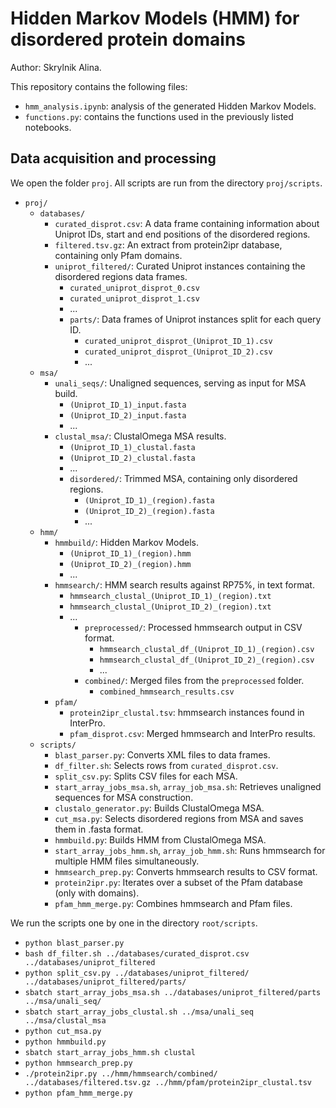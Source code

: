 # Hidden Markov Models (HMM) for disordered protein domains

Author: Skrylnik Alina.

This repository contains the following files: 

- `hmm_analysis.ipynb`: analysis of the generated Hidden Markov Models.
- `functions.py`: contains the functions used in the previously listed notebooks.

## Data acquisition and processing

We open the folder `proj`. All scripts are run from the directory `proj/scripts`.

- `proj/`
  - `databases/`
    - `curated_disprot.csv`: A data frame containing information about Uniprot IDs, start and end positions of the disordered regions.
    - `filtered.tsv.gz`: An extract from protein2ipr database, containing only Pfam domains.
    - `uniprot_filtered/`: Curated Uniprot instances containing the disordered regions data frames.
      - `curated_uniprot_disprot_0.csv`
      - `curated_uniprot_disprot_1.csv`
      - ...
      - `parts/`: Data frames of Uniprot instances split for each query ID.
         - `curated_uniprot_disprot_(Uniprot_ID_1).csv`
         - `curated_uniprot_disprot_(Uniprot_ID_2).csv`
         - ...
  - `msa/`
    - `unali_seqs/`: Unaligned sequences, serving as input for MSA build.
      - `(Uniprot_ID_1)_input.fasta`
      - `(Uniprot_ID_2)_input.fasta`
      - ...
    - `clustal_msa/`: ClustalOmega MSA results.
      - `(Uniprot_ID_1)_clustal.fasta`
      - `(Uniprot_ID_2)_clustal.fasta`
      - ...
      - `disordered/`: Trimmed MSA, containing only disordered regions.
         - `(Uniprot_ID_1)_(region).fasta`
         - `(Uniprot_ID_2)_(region).fasta`
         - ...
  - `hmm/`
    - `hmmbuild/`: Hidden Markov Models.
      - `(Uniprot_ID_1)_(region).hmm`
      - `(Uniprot_ID_2)_(region).hmm`
      - ...
    - `hmmsearch/`: HMM search results against RP75%, in text format.
      - `hmmsearch_clustal_(Uniprot_ID_1)_(region).txt`
      - `hmmsearch_clustal_(Uniprot_ID_2)_(region).txt`
      - ...
         - `preprocessed/`: Processed hmmsearch output in CSV format.
            - `hmmsearch_clustal_df_(Uniprot_ID_1)_(region).csv`
            - `hmmsearch_clustal_df_(Uniprot_ID_2)_(region).csv`
            - ...
         - `combined/`: Merged files from the `preprocessed` folder.
            - `combined_hmmsearch_results.csv`
    - `pfam/`
      - `protein2ipr_clustal.tsv`: hmmsearch instances found in InterPro.
      - `pfam_disprot.csv`: Merged hmmsearch and InterPro results.
  - `scripts/`
    - `blast_parser.py`: Converts XML files to data frames.
    - `df_filter.sh`: Selects rows from `curated_disprot.csv`.
    - `split_csv.py`: Splits CSV files for each MSA.
    - `start_array_jobs_msa.sh`, `array_job_msa.sh`: Retrieves unaligned sequences for MSA construction.
    - `clustalo_generator.py`: Builds ClustalOmega MSA.
    - `cut_msa.py`: Selects disordered regions from MSA and saves them in .fasta format.
    - `hmmbuild.py`: Builds HMM from ClustalOmega MSA.
    - `start_array_jobs_hmm.sh`, `array_job_hmm.sh`: Runs hmmsearch for multiple HMM files simultaneously.
    - `hmmsearch_prep.py`: Converts hmmsearch results to CSV format.
    - `protein2ipr.py`: Iterates over a subset of the Pfam database (only with domains).
    - `pfam_hmm_merge.py`: Combines hmmsearch and Pfam files.

We run the scripts one by one in the directory `root/scripts`.

- `python blast_parser.py`
- `bash df_filter.sh ../databases/curated_disprot.csv ../databases/uniprot_filtered`
- `python split_csv.py ../databases/uniprot_filtered/ ../databases/uniprot_filtered/parts/`
- `sbatch start_array_jobs_msa.sh ../databases/uniprot_filtered/parts ../msa/unali_seq/`
- `sbatch start_array_jobs_clustal.sh ../msa/unali_seq ../msa/clustal_msa`
- `python cut_msa.py`
- `python hmmbuild.py`
- `sbatch start_array_jobs_hmm.sh clustal`
- `python hmmsearch_prep.py`
- `./protein2ipr.py ../hmm/hmmsearch/combined/ ../databases/filtered.tsv.gz ../hmm/pfam/protein2ipr_clustal.tsv`
- `python pfam_hmm_merge.py`

